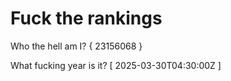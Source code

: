 # Fuck the rankings

Who the hell am I?
{ 23156068 }

What fucking year is it?
[ 2025-03-30T04:30:00Z ]
